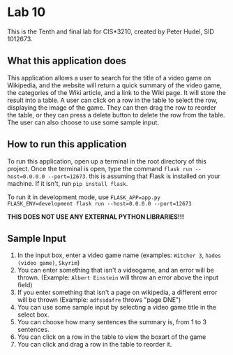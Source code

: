 # Lab 10

This is the Tenth and final lab for CIS*3210, created by Peter Hudel, SID 1012673.

## What this application does

This application allows a user to search for the title of a video game on Wikipedia, and the website will return a quick summary of the video game, the categories of the Wiki article, and a link to the Wiki page. It will store the result into a table. A user can click on a row in the table to select the row, displaying the image of the game. They can then drag the row to reorder the table, or they can press a delete button to delete the row from the table. The user can also choose to use some sample input.

## How to run this application

To run this application, open up a terminal in the root directory of this project. Once the terminal is open, type the command `flask run --host=0.0.0.0 --port=12673`. this is assuming that Flask is installed on your machine. If it isn't, run `pip install flask`.

To run it in development mode, use  `FLASK_APP=app.py FLASK_ENV=development flask run --host=0.0.0.0 --port=12673`

**THIS DOES NOT USE ANY EXTERNAL PYTHON LIBRARIES!!!**

## Sample Input

1. In the input box, enter a video game name (examples: `Witcher 3`, `hades (video game)`, `Skyrim`)
2. You can enter something that isn't a videogame, and an error will be thrown. (Example: `Albert Einstein` will throw an error above the input field)
3. If you enter something that isn't a page on wikipedia, a different error will be thrown (Example: `adfssdafre` throws "page DNE")
4. You can use some sample input by selecting a video game title in the select box.
5. You can choose how many sentences the summary is, from 1 to 3 sentences.
6. You can click on a row in the table to view the boxart of the game
7. You can click and drag a row in the table to reorder it.

